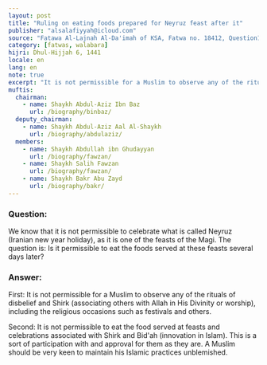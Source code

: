 ```yaml
---
layout: post
title: "Ruling on eating foods prepared for Neyruz feast after it"
publisher: "alsalafiyyah@icloud.com"
source: "Fatawa Al-Lajnah Al-Da'imah of KSA, Fatwa no. 18412, Question1"
category: [fatwas, walabara]
hijri: Dhul-Hijjah 6, 1441
locale: en
lang: en
note: true
excerpt: "It is not permissible for a Muslim to observe any of the rituals of disbelief and Shirk, including the religious occasions such as festivals and others."
muftis:
  chairman: 
    - name: Shaykh Abdul-Aziz Ibn Baz
      url: /biography/binbaz/
  deputy_chairman: 
    - name: Shaykh Abdul-Aziz Aal Al-Shaykh
      url: /biography/abdulaziz/
  members: 
    - name: Shaykh Abdullah ibn Ghudayyan
      url: /biography/fawzan/
    - name: Shaykh Salih Fawzan
      url: /biography/fawzan/
    - name: Shaykh Bakr Abu Zayd
      url: /biography/bakr/
---
```


### Question: 
 
We know that it is not permissible to celebrate what is called Neyruz (Iranian new year holiday), as it is one of the feasts of the Magi. The question is: Is it permissible to eat the foods served at these feasts several days later?
 
### Answer:

First: It is not permissible for a Muslim to observe any of the rituals of disbelief and Shirk (associating others with Allah in His Divinity or worship), including the religious occasions such as festivals and others.

Second: It is not permissible to eat the food served at feasts and celebrations associated with Shirk and Bid'ah (innovation in Islam). This is a sort of participation with and approval for them as they are. A Muslim should be very keen to maintain his Islamic practices unblemished.
